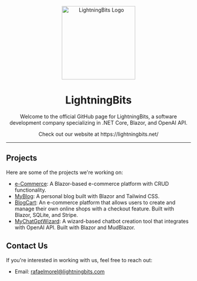 <div align="center">
  <img src="https://avatars.githubusercontent.com/u/127812844?s=96&v=4" alt="LightningBits Logo" width="200">
  <h1>LightningBits</h1>
  <p>Welcome to the official GitHub page for LightningBits, a software development company specializing in .NET Core, Blazor, and OpenAI API.</p>
  <p>Check out our website at https://lightningbits.net/</p>
</div>

---

## Projects

Here are some of the projects we're working on:

- [e-Commerce](https://github.com/LightningBit/e-Commerce): A Blazor-based e-commerce platform with CRUD functionality.
- [MyBlog](https://github.com/LightningBit/e-Commerce): A personal blog built with Blazor and Tailwind CSS.
- [BlogCart](https://github.com/LightningBit/e-Commerce): An e-commerce platform that allows users to create and manage their own online shops with a checkout feature. Built with Blazor, SQLite, and Stripe.
- [MyChatGptWizard](https://github.com/LightningBits-net/MyChatGptWizard): A wizard-based chatbot creation tool that integrates with OpenAI API. Built with Blazor and MudBlazor.

## Contact Us

If you're interested in working with us, feel free to reach out:

- Email: rafaelmorel@lightningbits.com

